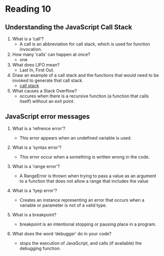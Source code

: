 # Reading 10

## Understanding the JavaScript Call Stack

1. What is a ‘call’?
    * A call is an abbreviation for call stack, which is used for function invocation.
2. How many ‘calls’ can happen at once?
    * one
3. What does LIFO mean?
    * Last In, First Out.
4. Draw an example of a call stack and the functions that would need to be invoked to generate that call stack.
    * [call stack](../imges/callstack.jpeg)
5. What causes a Stack Overflow?
    * occures when there is a recursive function (a function that calls itself) without an exit point.

## JavaScript error messages

1. What is a ‘refrence error’?
    * This error appears when an undefined variable is used.
2. What is a ‘syntax error’?
    * This error occur when a something is written wrong in the code.
3. What is a ‘range error’?
    * A RangeError is thrown when trying to pass a value as an argument to a function that does not allow a range that includes the value
4. What is a ‘tyep error’?
    * Creates an instance representing an error that occurs when a variable or parameter is not of a valid type.
5. What is a breakpoint?
    * breakpoint is an intentional stopping or pausing place in a program.

6. What does the word ‘debugger’ do in your code?
    * stops the execution of JavaScript, and calls (if available) the debugging function.
